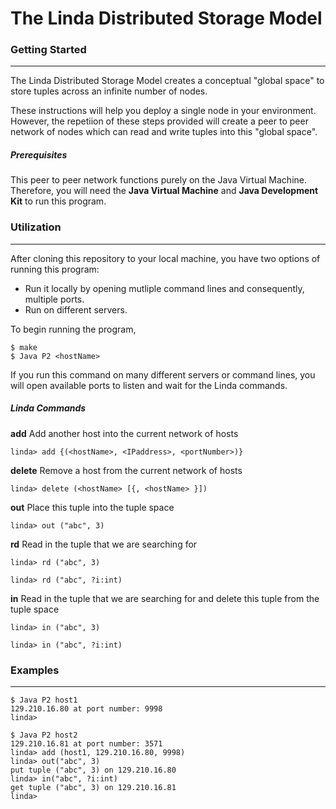 # The Linda Distributed Storage Model

### Getting Started
***
The Linda Distributed Storage Model creates a conceptual "global space" to store tuples across an infinite number of nodes.

These instructions will help you deploy a single node in your environment. However, the repetiion of these steps provided will create a peer to peer network of nodes which can read and write tuples into this "global space".

##### Prerequisites
This peer to peer network functions purely on the Java Virtual Machine. Therefore, you will need the **Java Virtual Machine** and **Java Development Kit** to run this program.

### Utilization
***
After cloning this repository to your local machine, you have two options of running this program:
- Run it locally by opening mutliple command lines and consequently, multiple ports.
- Run on different servers.

To begin running the program,
```
$ make
$ Java P2 <hostName>
```
If you run this command on many different servers or command lines, you will open available ports to listen and wait for the Linda commands.

##### Linda Commands
**add**
Add another host into the current network of hosts
```
linda> add {(<hostName>, <IPaddress>, <portNumber>)}
```
**delete**
Remove a host from the current network of hosts
```
linda> delete (<hostName> [{, <hostName> }])
```
**out**
Place this tuple into the tuple space
```
linda> out ("abc", 3)
```
**rd**
Read in the tuple that we are searching for
```
linda> rd ("abc", 3)
```
```
linda> rd ("abc", ?i:int)
```
**in**
Read in the tuple that we are searching for and delete this tuple from the tuple space
```
linda> in ("abc", 3)
```
```
linda> in ("abc", ?i:int)
```


### Examples
***
```
$ Java P2 host1
129.210.16.80 at port number: 9998
linda>
```
```
$ Java P2 host2
129.210.16.81 at port number: 3571
linda> add (host1, 129.210.16.80, 9998)
linda> out("abc", 3)
put tuple ("abc", 3) on 129.210.16.80
linda> in("abc", ?i:int)
get tuple ("abc", 3) on 129.210.16.81
linda>
```

